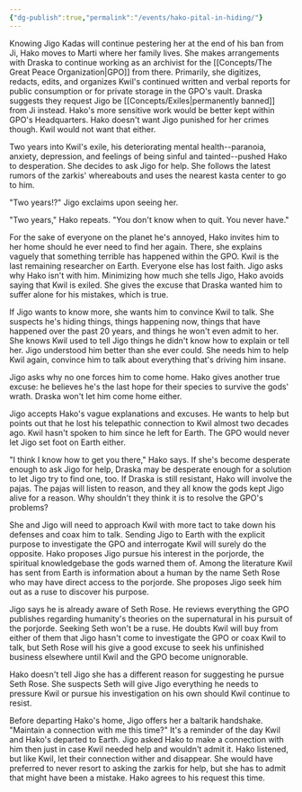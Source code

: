```yaml
---
{"dg-publish":true,"permalink":"/events/hako-pital-in-hiding/"}
---
```


Knowing Jigo Kadas will continue pestering her at the end of his ban from Ji, Hako moves to Marti where her family lives. She makes arrangements with Draska to continue working as an archivist for the [[Concepts/The Great Peace Organization\|GPO]] from there. Primarily, she digitizes, redacts, edits, and organizes Kwil's continued written and verbal reports for public consumption or for private storage in the GPO's vault. Draska suggests they request Jigo be [[Concepts/Exiles\|permanently banned]] from Ji instead. Hako's more sensitive work would be better kept within GPO's Headquarters. Hako doesn't want Jigo punished for her crimes though. Kwil would not want that either.

Two years into Kwil's exile, his deteriorating mental health--paranoia, anxiety, depression, and feelings of being sinful and tainted--pushed Hako to desperation. She decides to ask Jigo for help. She follows the latest rumors of the zarkis' whereabouts and uses the nearest kasta center to go to him.

"Two years!?" Jigo exclaims upon seeing her.

"Two years," Hako repeats. "You don't know when to quit. You never have."

For the sake of everyone on the planet he's annoyed, Hako invites him to her home should he ever need to find her again. There, she explains vaguely that something terrible has happened within the GPO. Kwil is the last remaining researcher on Earth. Everyone else has lost faith. Jigo asks why Hako isn't with him. Minimizing how much she tells Jigo, Hako avoids saying that Kwil is exiled. She gives the excuse that Draska wanted him to suffer alone for his mistakes, which is true. 

If Jigo wants to know more, she wants him to convince Kwil to talk. She suspects he's hiding things, things happening now, things that have happened over the past 20 years, and things he won't even admit to her. She knows Kwil used to tell Jigo things he didn't know how to explain or tell her. Jigo understood him better than she ever could. She needs him to help Kwil again, convince him to talk about everything that's driving him insane.

Jigo asks why no one forces him to come home. Hako gives another true excuse: he believes he's the last hope for their species to survive the gods' wrath. Draska won't let him come home either.

Jigo accepts Hako's vague explanations and excuses. He wants to help but points out that he lost his telepathic connection to Kwil almost two decades ago. Kwil hasn't spoken to him since he left for Earth. The GPO would never let Jigo set foot on Earth either.

"I think I know how to get you there," Hako says. If she's become desperate enough to ask Jigo for help, Draska may be desperate enough for a solution to let Jigo try to find one, too. If Draska is still resistant, Hako will involve the pajas. The pajas will listen to reason, and they all know the gods kept Jigo alive for a reason. Why shouldn't they think it is to resolve the GPO's problems?

She and Jigo will need to approach Kwil with more tact to take down his defenses and coax him to talk. Sending Jigo to Earth with the explicit purpose to investigate the GPO and interrogate Kwil will surely do the opposite. Hako proposes Jigo pursue his interest in the porjorde, the spiritual knowledgebase the gods warned them of. Among the literature Kwil has sent from Earth is information about a human by the name Seth Rose who may have direct access to the porjorde. She proposes Jigo seek him out as a ruse to discover his purpose.

Jigo says he is already aware of Seth Rose. He reviews everything the GPO publishes regarding humanity's theories on the supernatural in his pursuit of the porjorde. Seeking Seth won't be a ruse. He doubts Kwil will buy from either of them that Jigo hasn't come to investigate the GPO or coax Kwil to talk, but Seth Rose will his give a good excuse to seek his unfinished business elsewhere until Kwil and the GPO become unignorable.

Hako doesn't tell Jigo she has a different reason for suggesting he pursue Seth Rose. She suspects Seth will give Jigo everything he needs to pressure Kwil or pursue his investigation on his own should Kwil continue to resist.

Before departing Hako's home, Jigo offers her a baltarik handshake. "Maintain a connection with me this time?" It's a reminder of the day Kwil and Hako's departed to Earth. Jigo asked Hako to make a connection with him then just in case Kwil needed help and wouldn't admit it. Hako listened, but like Kwil, let their connection wither and disappear. She would have preferred to never resort to asking the zarkis for help, but she has to admit that might have been a mistake. Hako agrees to his request this time.